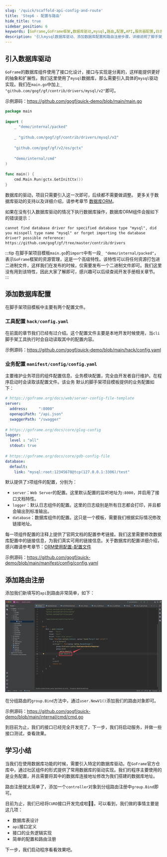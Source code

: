 ```yaml
---
slug: '/quick/scaffold-api-config-and-route'
title: 'Step6 - 配置与路由'
hide_title: true
sidebar_position: 6
keywords: [GoFrame,GoFrame框架,数据库驱动,mysql,路由,配置,API,服务器配置,日志模块,业务模块]
description: '引入mysql数据库驱动、添加数据库配置和路由注册步骤。详细说明了脚手架项目模板中的配置，包括工具配置和业务配置，以及如何进行配置文件的修改。'
---
```



## 引入数据库驱动

`GoFrame`的数据库组件使用了接口化设计，接口与实现是分离的，这样能提供更好的抽象和扩展性。我们这里使用了`mysql`数据库，那么需要引入具体的`mysql`驱动实现。我们在`main.go`中加上`_ "github.com/gogf/gf/contrib/drivers/mysql/v2"`即可。

示例源码：https://github.com/gogf/quick-demo/blob/main/main.go

```go title="main.go"
package main

import (
    _ "demo/internal/packed"

    _ "github.com/gogf/gf/contrib/drivers/mysql/v2"

    "github.com/gogf/gf/v2/os/gctx"

    "demo/internal/cmd"
)

func main() {
    cmd.Main.Run(gctx.GetInitCtx())
}
```
数据库的驱动，项目只需要引入这一次即可，后续都不需要做调整。
更多关于数据库驱动的支持以及详细介绍，请参考章节 [数据库ORM](../../../docs/核心组件/数据库ORM/数据库ORM.md)。

如果在没有引入数据库驱动的情况下执行数据库操作，数据库ORM组件会报如下的错误提示：
```text
cannot find database driver for specified database type "mysql", did you misspell type name "mysql" or forget importing the database driver? possible reference: https://github.com/gogf/gf/tree/master/contrib/drivers
```

:::tip
在脚手架项目模板`main.go`的`import`中有一段`_ "demo/internal/packed"`，表示`GoFrame`框架的资源管理，这是一个高级特性。该特性可以将任何资源打包进二进制文件，这样我们在发布的时候，仅需要发布一个二进制文件即可。我们这里没有用到该特性，因此大家了解即可，感兴趣可以后续查阅开发手册相关章节。
:::


## 添加数据库配置

在脚手架项目模板中主要有两个配置文件。

### 工具配置 `hack/config.yaml`
在前面的章节我们已经有过介绍。这个配置文件主要是本地开发时候使用，当`cli`脚手架工具执行时会自动读取其中的配置内容。

示例源码：https://github.com/gogf/quick-demo/blob/main/hack/config.yaml

### 业务配置 `manifest/config/config.yaml`
主要维护业务项目的组件配置信息、业务模块配置，完全由开发者自行维护。在程序启动时会读取该配置文件。该业务
默认的脚手架项目模板提供的业务配置如下：
```yaml title="manifest/config/config.yaml"
# https://goframe.org/docs/web/server-config-file-template
server:
  address:     ":8000"
  openapiPath: "/api.json"
  swaggerPath: "/swagger"

# https://goframe.org/docs/core/glog-config
logger:
  level : "all"
  stdout: true

# https://goframe.org/docs/core/gdb-config-file
database:
  default:
    link: "mysql:root:12345678@tcp(127.0.0.1:3306)/test"
```

默认提供了`3`项组件的配置，分别为：
- `server`：`Web Server`的配置。这里默认配置的监听地址为`:8000`，并启用了接口文档特性。
- `logger`：默认日志组件的配置。这里的日志级别是所有日志都会打印，并且都会输出到标准输出。
- `database`：数据库组件的配置。这只是一个模板，需要我们根据实际情况修改链接地址。

每一项组件配置的注释上提供了官网文档的配置参考链接。我们这里需要修改数据库配置中的链接信息，为我们真实可用的链接信息。关于数据库的配置详细介绍，感兴趣请参考章节：[ORM使用配置-配置文件](../../../docs/核心组件/数据库ORM/ORM使用配置/ORM使用配置-配置文件.md)

示例源码：https://github.com/gogf/quick-demo/blob/main/manifest/config/config.yaml

## 添加路由注册

添加我们新填写的`api`到路由非常简单，如下：

![goframe路由注册](QQ_1731680426319.png)

在分组路由的`group.Bind`方法中，通过`user.NewV1()`添加我们的路由对象即可。

示例源码：https://github.com/gogf/quick-demo/blob/main/internal/cmd/cmd.go

到目前为止，我们的接口已经完全开发完了，下一步，我们将启动服务，并做一些接口测试，查看效果。

## 学习小结


当我们在使用数据库功能的时候，需要引入特定的数据库驱动。在`GoFrame`官方仓库中，通过社区组件的形式提供了常用数据库的驱动实现。我们的程序主要使用的是业务配置，并且需要将其中的数据库连接地址修改为我们搭建的数据库地址。

路由注册就太简单了，添加一个`controller`对象到分组路由注册中`group.Bind`即可。

目前为止，我们已经将`CURD`接口开发完成啦👏👏。可以看到，我们做的事情主要是这几项：
- 数据库表设计
- `api`接口定义
- 接口的业务逻辑实现
- 简单的配置和路由注册

下一步，我们启动程序看看效果吧。